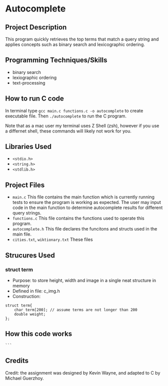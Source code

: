 # Autocomplete
## Project Description
This program quickly retrieves the top terms that match a query string and applies concepts such as binary search and lexicographic ordering.

## Programming Techniques/Skills
* binary search
* lexiographic ordering
* text-processing

## How to run C code
In terminal type `gcc main.c functions.c -o autocomplete` to create executable file. Then `./autocomplete` to run the C program.

Note that as a mac user my terminal uses Z Shell (zsh), however if you use a differnet shell, these commands will likely not work for you.

## Libraries Used
* `<stdio.h>`
* `<string.h>`
* `<stdlib.h>`

## Project Files
* `main.c` This file contains the main function which is currently running tests to ensure the program is working as expected. The user may input code in the main function to determine autocomplete results for different query strings.
* `functions.c` This file contains the functions used to operate this program.
* `autocomplete.h` This file declares the funcitons and structs used in the main file.
* `cities.txt`, `wiktionary.txt` These files 

## Strucures Used
### struct term
* Purpose: to store height, width and image in a single neat structure in memory
* Defined in file: c_img.h
* Construction:
```
struct term{
    char term[200]; // assume terms are not longer than 200
    double weight;
};
```

## How this code works

    ```
## Credits
Credit: the assignment was designed by Kevin Wayne, and adapted to C by Michael Guerzhoy.
